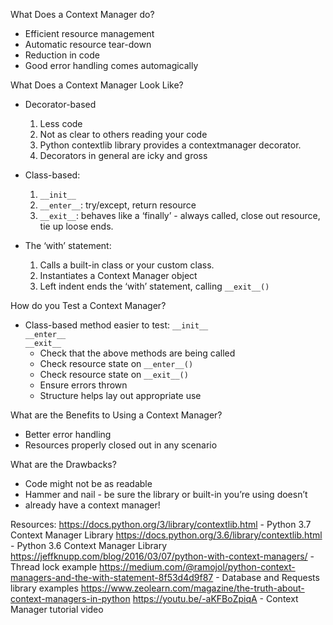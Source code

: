 What Does a Context Manager do?
+ Efficient resource management
+ Automatic resource tear-down
+ Reduction in code
+ Good error handling comes automagically

What Does a Context Manager Look Like?
+ Decorator-based
    1. Less code
    2. Not as clear to others reading your code
    3. Python contextlib library provides a contextmanager decorator.
    4. Decorators in general are icky and gross
   
+ Class-based:
    1. ```__init__```
    2. ```__enter__```: try/except, return resource
    3. ```__exit__```: behaves like a ‘finally’ - always called, close out resource, tie up loose ends.
+ The ‘with’ statement:
    1. Calls a built-in class or your custom class.
    2. Instantiates a Context Manager object
    3. Left indent ends the ‘with’ statement, calling ```__exit__()```

How do you Test a Context Manager?
+ Class-based method easier to test:
    ```__init__```     
    ```__enter__```   
    ```__exit__```    
    + Check that the above methods are being called
    + Check resource state on ```__enter__()```
    + Check resource state on ```__exit__()```
    + Ensure errors thrown
    + Structure helps lay out appropriate use

What are the Benefits to Using a Context Manager?
+ Better error handling
+ Resources properly closed out in any scenario

What are the Drawbacks?
+ Code might not be as readable
+ Hammer and nail - be sure the library or built-in you’re using doesn’t
+ already have a context manager!

Resources:
https://docs.python.org/3/library/contextlib.html - Python 3.7 Context Manager Library
https://docs.python.org/3.6/library/contextlib.html - Python 3.6 Context Manager Library
https://jeffknupp.com/blog/2016/03/07/python-with-context-managers/ - Thread lock example
https://medium.com/@ramojol/python-context-managers-and-the-with-statement-8f53d4d9f87 - Database and Requests library examples
https://www.zeolearn.com/magazine/the-truth-about-context-managers-in-python
https://youtu.be/-aKFBoZpiqA - Context Manager tutorial video
